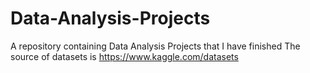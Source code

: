 # Data-Analysis-Projects
A repository containing Data Analysis Projects that I have finished
The source of datasets is https://www.kaggle.com/datasets

